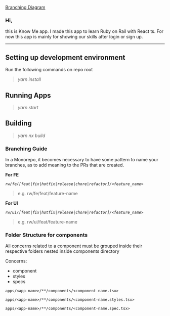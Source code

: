 [Branching Diagram](https://app.diagrams.net/#G1M2D-E3kYp3eJ8nh9VBtSrSacnBPrBrdm)

### Hi,
this is Know Me app. I made this app to learn Ruby on Rail with React ts. For now 
this app is mainly for showing our skills after login or sign up.

***

## Setting up development environment
Run the following commands on repo root
> _yarn install_


## Running Apps

> _yarn start_

## Building


> _yarn nx build_



### Branching Guide
In a Monorepo, it becomes necessary to have some pattern to name your branches, as to add meaning to the PRs that are created.


**For FE**

_`rw/fe/[feat|fix|hotfix|release|chore|refactor]/<feature_name>`_

> e.g.  rw/fe/feat/feature-name

**For UI**

_`rw/ui/[feat|fix|hotfix|release|chore|refactor]/<feature_name>`_

> e.g. rw/ui/feat/feature-name


### Folder Structure for components

All concerns related to a component must be grouped inside their respective folders nested inside components directory

Concerns:
* component
* styles
* specs

`apps/<app-name>/**/components/<component-name.tsx>`

`apps/<app-name>/**/components/<component-name.styles.tsx>`

`apps/<app-name>/**/components/<component-name.spec.tsx>`
